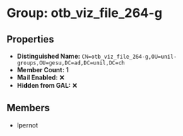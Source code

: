 # Group: otb_viz_file_264-g

## Properties

- **Distinguished Name:** `CN=otb_viz_file_264-g,OU=unil-groups,OU=gesu,DC=ad,DC=unil,DC=ch`
- **Member Count:** 1
- **Mail Enabled:** ❌
- **Hidden from GAL:** ❌

## Members

- lpernot
